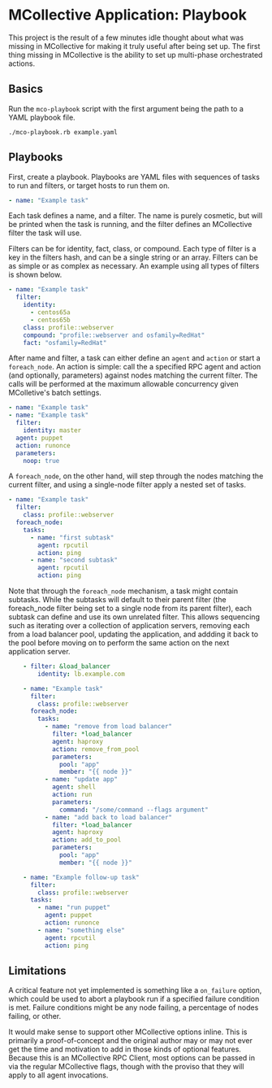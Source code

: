 # MCollective Application: Playbook

This project is the result of a few minutes idle thought about what was missing
in MCollective for making it truly useful after being set up. The first thing
missing in MCollective is the ability to set up multi-phase orchestrated actions.

## Basics

Run the `mco-playbook` script with the first argument being the path to a YAML
playbook file.

```
./mco-playbook.rb example.yaml
```

## Playbooks

First, create a playbook. Playbooks are YAML files with sequences of tasks to
run and filters, or target hosts to run them on.

```yaml
- name: "Example task"
```

Each task defines a name, and a filter. The name is purely cosmetic, but will
be printed when the task is running, and the filter defines an MCollective
filter the task will use.

Filters can be for identity, fact, class, or compound. Each type of filter is a
key in the filters hash, and can be a single string or an array. Filters can be
as simple or as complex as necessary. An example using all types of filters is
shown below.

```yaml
- name: "Example task"
  filter:
    identity:
      - centos65a
      - centos65b
    class: profile::webserver
    compound: "profile::webserver and osfamily=RedHat"
    fact: "osfamily=RedHat"
```

After name and filter, a task can either define an `agent` and `action` or
start a `foreach_node`. An action is simple: call the a specified RPC agent and
action (and optionally, parameters) against nodes matching the current filter.
The calls will be performed at the maximum allowable concurrency given
MColletive's batch settings.

```yaml
- name: "Example task"
- name: "Example task"
  filter:
    identity: master
  agent: puppet
  action: runonce
  parameters:
    noop: true
```
 
A `foreach_node`, on the other hand, will step through the nodes matching the
current filter, and using a single-node filter apply a nested set of tasks.

```yaml
- name: "Example task"
  filter:
    class: profile::webserver
  foreach_node:
    tasks:
      - name: "first subtask"
        agent: rpcutil
        action: ping
      - name: "second subtask"
        agent: rpcutil
        action: ping
```

Note that through the `foreach_node` mechanism, a task might contain subtasks.
While the subtasks will default to their parent filter (the foreach_node filter
being set to a single node from its parent filter), each subtask can define and
use its own unrelated filter. This allows sequencing such as iterating over a
collection of application servers, removing each from a load balancer pool,
updating the application, and addding it back to the pool before moving on to
perform the same action on the next application server.

```yaml
    - filter: &load_balancer
        identity: lb.example.com

    - name: "Example task"
      filter:
        class: profile::webserver
      foreach_node:
        tasks:
          - name: "remove from load balancer"
            filter: *load_balancer
            agent: haproxy
            action: remove_from_pool
            parameters:
              pool: "app"
              member: "{{ node }}"
          - name: "update app"
            agent: shell
            action: run
            parameters:
              command: "/some/command --flags argument"
          - name: "add back to load balancer"
            filter: *load_balancer
            agent: haproxy
            action: add_to_pool
            parameters:
              pool: "app"
              member: "{{ node }}"

    - name: "Example follow-up task"
      filter:
        class: profile::webserver
      tasks:
        - name: "run puppet"
          agent: puppet
          action: runonce
        - name: "something else"
          agent: rpcutil
          action: ping
```

## Limitations

A critical feature not yet implemented is something like a `on_failure` option,
which could be used to abort a playbook run if a specified failure condition is
met. Failure conditions might be any node failing, a percentage of nodes
failing, or other.

It would make sense to support other MCollective options inline. This is
primarily a proof-of-concept and the original author may or may not ever get
the time and motivation to add in those kinds of optional features. Because
this is an MCollective RPC Client, most options can be passed in via the
regular MCollective flags, though with the proviso that they will apply to all
agent invocations.
